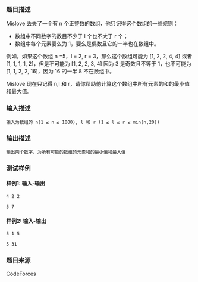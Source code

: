 ### 题目描述

Mislove 丢失了一个有 n 个正整数的数组，他只记得这个数组的一些规则：

- 数组中不同数字的数目不少于 l 个也不大于 r 个；
- 数组中每个元素要么为 1，要么是偶数且它的一半也在数组中。

例如，如果这个数组 n =5，l = 2,  r = 3，那么这个数组可能为 [1, 2, 2, 4, 4] 或者 [1, 1, 1, 1, 2]，但是不可能为 [1, 2, 2, 3, 4] 因为 3 是奇数且不等于 1，也不可能为 [1, 1, 2, 2, 16]，因为 16 的一半 8 不在数组中。

Mislove 现在只记得 n,l 和 r，请你帮助他计算这个数组中所有元素的和的最小值和最大值。

### 输入描述

```
输入为数组的 n(1 ≤ n ≤ 1000), l 和 r (1 ≤ l ≤ r ≤ min(n,20))
```

### 输出描述

```
输出两个数字，为所有可能的数组的元素和的最小值和最大值
```

### 测试样例

#### 样例1: 输入-输出

```
4 2 2
```

```
5 7
```

#### 样例2: 输入-输出

```
5 1 5
```

```
5 31
```

### 题目来源

CodeForces
